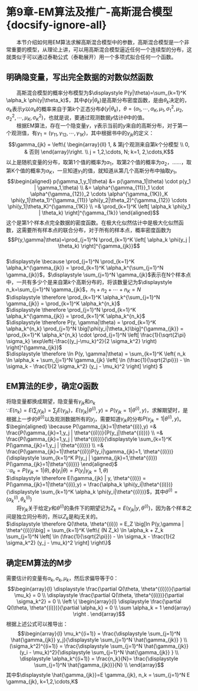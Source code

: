 ﻿# 第9章-EM算法及推广-高斯混合模型{docsify-ignore-all}

&emsp;&emsp;本节介绍如何用EM算法求解高斯混合模型中的参数，高斯混合模型是一个非常重要的模型，从理论上讲，可以用高斯混合模型逼近任何一个连续型的分布，这就类似于可以通过泰勒公式（泰勒展开）用一个多项式拟合任何一个函数。  

## 明确隐变量，写出完全数据的对数似然函数
&emsp;&emsp;高斯混合模型的概率分布模型为$\displaystyle P(y|\theta)=\sum_{k=1}^K \alpha_k \phi(y|\theta_k)$，其中$\phi(y|\theta_k)$是高斯分布密度函数，是由$\theta_k$决定的，$\alpha_k$表示$y$以$\alpha_k$的概率来自于第$k$个正态分布$\phi(y|\theta_k)$，$\theta=(\alpha_1,\cdots, \alpha_K,\mu_1,\sigma_1^2,\mu_2,\sigma_2^2,\cdots,\mu_K,\sigma_K^2)$，也就是说，要通过观测数据$y$估计$\theta$中的值。  
&emsp;&emsp;根据EM算法，存在一个隐变量$\gamma$，$\gamma$表示当前的$y$来自的高斯分布，对于第一个观测值，有$\gamma_1=(\gamma_{11},\gamma_{12},\cdots,\gamma_{1K})$，其中根据书中的$\gamma_{jk}$的定义：$$\gamma_{jk} = \left\{ 
\begin{array}{ll} 
1, & 第j个观测来自第k个分模型 \\
0, & 否则
\end{array}\right. \\ 
j = 1,2,\cdots, N; k=1, 2,\cdots,K$$以上是随机变量的分布，取第1个值的概率为$\alpha_1$，取第2个值的概率为$\alpha_2$，……，取第K个值的概率为$\alpha_K$，一旦知道$\gamma_1$的值，就知道从第几个高斯分布中抽取$y_1$。  
$$\begin{aligned} p(\gamma_1,y_1|\theta)
&= p(\gamma_1|\theta) \cdot p(y_1 | \gamma_1,\theta) \\
&= \alpha^{\gamma_{11}}_1 \cdot \alpha^{\gamma_{12}}_2 \cdots \alpha^{\gamma_{1K}}_K \phi(y_1|\theta_1)^{\gamma_{11}} \phi(y_2|\theta_2)^{\gamma_{12}} \cdots \phi(y_1|\theta_K)^{\gamma_{1K}} \\
=& \prod_{k=1}^K \left[ \alpha_k \phi(y_1 | \theta_k) \right]^{\gamma_{1k}}
\end{aligned}$$这个是第1个样本点完全数据的密度函数。在极大化似然估计中是极大化似然函数，这需要所有样本点的联合分布，对于所有的样本点，概率密度函数为
$$P(y,\gamma|\theta)=\prod_{j=1}^N \prod_{k=1}^K \left[ \alpha_k \phi(y_j | \theta_k) \right]^{\gamma_{jk}}$$  
$\displaystyle \because \prod_{j=1}^N \prod_{k=1}^K \alpha_k^{\gamma_{jk}} = \prod_{k=1}^K \alpha_k^{\sum_{j=1}^N \gamma_{jk}}$，$\displaystyle \sum_{j=1}^N \gamma_{jk}$表示在N个样本点中，一共有多少个是来自第$k$个高斯分布的，将该数量记为$\displaystyle n_k=\sum_{j=1}^N \gamma_{jk}$，$n_1+n_2+\cdots+n_K=N$  
$\displaystyle \therefore \prod_{k=1}^K \alpha_k^{\sum_{j=1}^N \gamma_{jk}} = \prod_{k=1}^K \alpha_k^{n_k}$  
$\displaystyle \therefore \prod_{j=1}^N \prod_{k=1}^K \alpha_k^{\gamma_{jk}} = \prod_{k=1}^K \alpha_k^{n_k}$  
$\displaystyle \therefore P(y, \gamma|\theta) = \prod_{k=1}^K \alpha_k^{n_k} \prod_{j=1}^N \big[\phi(y_i|\theta_k)\big]^{\gamma_{jk}} = \prod_{k=1}^K \alpha_k^{n_k} \cdot \prod_{j=1}^N \left[ \frac{1}{\sqrt{2\pi} \sigma_k} \exp\left(-\frac{(y_j-\mu_k)^2}{2 \sigma_k^2} \right) \right]^{\gamma_{jk}}$  
$\displaystyle \therefore \ln P(y, \gamma|\theta) = \sum_{k=1}^K \left\{ n_k \ln \alpha_k + \sum_{j=1}^N \gamma_{jk} \left[ \ln (\frac{1}{\sqrt{2\pi}}) - \ln \sigma_k - \frac{1}{2 \sigma_k^2} (y_j - \mu_k)^2 \right] \right\} $  

## EM算法的E步，确定$Q$函数
将隐变量都换成期望，隐变量有$\gamma_{jk}$和$n_k$  
$\displaystyle \because E(n_k) = E \left(\sum_j \gamma_{jk} \right) = \sum_j E(\gamma_{jk})，E(\gamma_{jk} | \theta^{(i)},y) = P(\gamma_{jk}=1| \theta^{(i)},y)$，求解期望时，是根据上一步的$\theta^{(i)}$以及观测数据所有的$y_j$，需要知道$\gamma_{jk}$的分布$P(\gamma_{jk}=1|\theta^{(i)},y)$。  
$\begin{aligned} \because P(\gamma_{jk}=1|\theta^{(i)},y)
=& \frac{P(\gamma_{jk}=1,y_j | \theta^{(i)})}{P(y_j|\theta^{(i)})} \\
=& \frac{P(\gamma_{jk}=1,y_j | \theta^{(i)})}{\displaystyle \sum_{k=1}^K P(\gamma_{jk}=1,y_j | \theta^{(i)})} \\
=& \frac{P(\gamma_{jk}=1|\theta^{(i)})P(y_i|\gamma_{jk}=1, \theta^{(i)})}{\displaystyle \sum_{k=1}^K P(y_j | \gamma_{jk}=1,\theta^{(i)}) P(\gamma_{jk}=1|\theta^{(i)})}
\end{aligned}$  
$\because \alpha_k=P(\gamma_{jk}=1|\theta), \phi(y_i|\theta)=P(y_i | \gamma_{jk}=1,\theta)$  
$\displaystyle \therefore E(\gamma_{jk} | y, \theta^{(i)}) = P(\gamma_{jk}=1|\theta^{(i)},y) = \frac{\alpha_k \phi(y_i|\theta^{(i)})}{\displaystyle \sum_{k=1}^K \alpha_k \phi(y_i|\theta^{(i)})}$，其中$\theta^{(i)}=(\alpha_k^{(i)}, \theta_k^{(i)})$  
&emsp;&emsp;将$\gamma_{jk}$关于给定$y$和$\theta^{(i)}$的条件下的期望记为$Z_k=E(\gamma_{jk} | y, \theta^{(i)})$，因为各个样本之间是独立同分布的，所以$Z_k$是和$j$无关的。  
$\displaystyle \therefore Q(\theta, \theta^{(i)}) = E_Z \big[ln P(y,\gamma | \theta^{(i)})\big] = \sum_{k=1}^K \left\{ (N Z_k) \ln \alpha_k + Z_k \sum_{j=1}^N \left[ \ln (\frac{1}{\sqrt{2\pi}}) - \ln \sigma_k - \frac{1}{2 \sigma_k^2} (y_j - \mu_k)^2 \right] \right\}$  

## 确定EM算法的M步
需要估计的变量有$\alpha_k,\sigma_k,\mu_k$，然后求偏导等于0：$$\begin{array}{l} 
\displaystyle \frac{\partial Q(\theta, \theta^{(i)})}{\partial \mu_k} = 0 \\
\displaystyle \frac{\partial Q(\theta, \theta^{(i)})}{\partial \sigma_k^2} = 0 \\
\left \{ \begin{array}{l} 
\displaystyle \frac{\partial Q(\theta, \theta^{(i)})}{\partial \alpha_k} = 0 \\
\sum \alpha_k = 1 
\end{array} \right .
\end{array}$$根据上述公式可以推导出：$$\begin{array}{l} 
 \mu_k^{(i+1)} = \frac{\displaystyle \sum_{j=1}^N \hat{\gamma_{jk}} y_j}{\displaystyle \sum_{j=1}^N \hat{\gamma_{jk}} } \\
(\sigma_k^2)^{(i+1)} = \frac{\displaystyle \sum_{j=1}^N \hat{\gamma_{jk}} (y_i - \mu_k)^2}{\displaystyle \sum_{j=1}^N \hat{\gamma_{jk}} } \\  
\displaystyle \alpha_k^{(i+1)} = \frac{n_k}{N}= \frac{\displaystyle \sum_{j=1}^N \hat{\gamma_{jk}}}{N} \\
\end{array}$$其中$\displaystyle \hat{\gamma_{jk}}=E \gamma_{jk}, n_k = \sum_{j=1}^N E \gamma_{jk}, k=1,2,\cdots,K$
